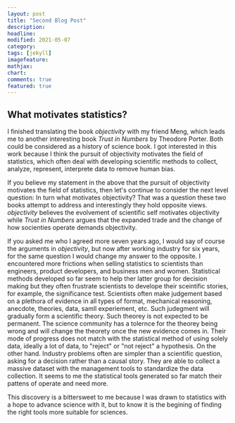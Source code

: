 ```yaml
---
layout: post
title: "Second Blog Post"
description: 
headline: 
modified: 2021-05-07
category: 
tags: [jekyll]
imagefeature: 
mathjax: 
chart: 
comments: true
featured: true
---
```



## What motivates statistics?

I finished translating the book _objectivity_ with my friend  Meng, which leads me to another interesting book _Trust in Numbers_ by Theodore Porter.
Both could be considered as a history of science book. I got interested in this work because I think the pursuit of objectivity motivates the field of statistics, which often deal with developing scientific methods to collect, analyze, represent, interprete data to remove human bias. 

If you believe my statement in the above that the pursuit of objectivity motivates the field of statistics, then let's continue to consider the next level question: In turn what motivates objectivity? That was a question these two books attempt to address and interestingly they hold opposite views. _objectivity_ believes the evolvement of scientific self motivates objectivity while _Trust in Numbers_  argues that the expanded trade and the change of how socienties operate demands objectivity.

If you asked me who I agreed more seven years ago, I would say of course the arguments in _objectivity_, but now after working industry for six years, for the same question I would change my answer to the opposite. I encountered more frictions when selling statistics to scientists than engineers, product developers, and business men and women. Statistical methods developed so far seem to help ther latter group for decision making but they often frustrate scientists to develope their sceintific stories, for example, the significance test. Scientists often make judgement based on a plethora of evidence in all types of format, mechanical reasoning, anecdote, theories, data, samll experiement, etc. Such judegment will gradually form a scientific theory. Such theorey is not expected to be permanent. The science community has a tolernce for the theorey being wrong and will change the theorety once the new evidence comes in. Their mode of progress does not match with the statistical method of using solely data, ideally a lot of data, to "reject" or "not reject" a hypothesis. On the other hand. Industry problems often are simpler than a scientific question, asking for a decision rather than a causal story. They are able to collect a massive dataset with the management tools to standardize the data collection. It seems to me the statistical tools generated so far match their pattens of operate and need more. 

This discovery is a bittersweet to me because I was drawn to statistics with a hope to advance science with it, but to know it is the begining of finding the right tools more suitable for sciences.
